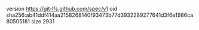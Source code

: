 version https://git-lfs.github.com/spec/v1
oid sha256:ab41ddf414aa2158268140f93473b77d3932289277641d3f6e1986ca80505181
size 2931
